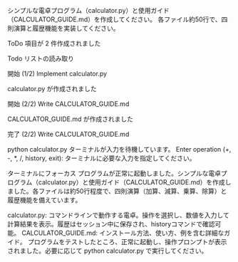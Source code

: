 シンプルな電卓プログラム（calculator.py）と使用ガイド（CALCULATOR_GUIDE.md）を作成してください。
各ファイル約50行で、四則演算と履歴機能を実装してください。

ToDo 項目が 2 件作成されました

Todo リストの読み取り

開始 (1/2) Implement calculator.py

calculator.py が作成されました

開始 (2/2) Write CALCULATOR_GUIDE.md

CALCULATOR_GUIDE.md が作成されました

完了 (2/2) Write CALCULATOR_GUIDE.md


python calculator.py
ターミナルが入力を待機しています。
Enter operation (+, -, *, /, history, exit): ターミナルに必要な入力を指定してください。

ターミナルにフォーカス
プログラムが正常に起動しました。シンプルな電卓プログラム（calculator.py）と使用ガイド（CALCULATOR_GUIDE.md）を作成しました。各ファイルは約50行程度で、四則演算（加算、減算、乗算、除算）と履歴機能を備えています。

calculator.py: コマンドラインで動作する電卓。操作を選択し、数値を入力して計算結果を表示。履歴はセッション中に保存され、historyコマンドで確認可能。
CALCULATOR_GUIDE.md: インストール方法、使い方、例を含む詳細なガイド。
プログラムをテストしたところ、正常に起動し、操作プロンプトが表示されました。必要に応じて python calculator.py で実行してください。